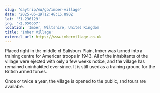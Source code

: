```yaml
---
slug: 'daytrip/eu/gb/imber-village'
date: '2025-05-29T12:48:16.890Z'
lat: '51.236129'
lng: '-2.050667'
location: 'Imber, Wiltshire, United Kingdom'
title: 'Imber Village'
external_url: https://www.imbervillage.co.uk
---
```

Placed right in the middle of Salisbury Plain, Imber was turned into a training centre for American troops in 1943. All of the inhabitants of the village were ejected with only a few weeks notice, and the village has remained uninhabited ever since. It is still used as a training ground for the British armed forces.

Once or twice a year, the village is opened to the public, and tours are available.